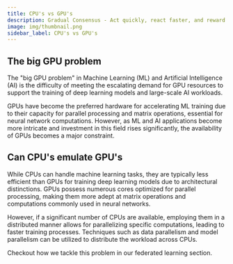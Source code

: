 ```yaml
---
title: CPU's vs GPU's
description: Gradual Consensus - Act quickly, react faster, and reward slowly.
image: img/thumbnail.png
sidebar_label: CPU's vs GPU's
---
```



## The big GPU problem

The "big GPU
problem" in Machine Learning (ML) and Artificial Intelligence (AI) is the difficulty of meeting the escalating demand for GPU resources to support the training of deep learning models and large-scale AI workloads.

GPUs have become the preferred hardware for accelerating ML training due to their capacity for parallel processing and matrix operations, essential for neural network computations. However, as ML and AI applications become more intricate and investment in this field rises significantly, the availability of GPUs becomes a major constraint.

## Can CPU's emulate GPU's

While CPUs can handle machine learning tasks, they are typically less efficient than GPUs for training deep learning models due to architectural distinctions. GPUs possess numerous cores optimized for parallel processing, making them more adept at matrix operations and computations commonly used in neural networks.

However, if a significant number of CPUs are available, employing them in a distributed manner allows for parallelizing
specific computations, leading to faster training processes. Techniques such as data parallelism and model parallelism can be utilized to distribute the workload across CPUs.

Checkout how we tackle this problem in our federated learning section.
